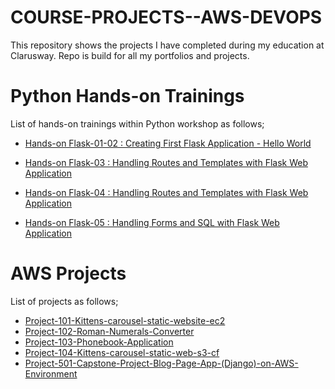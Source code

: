 # COURSE-PROJECTS--AWS-DEVOPS
This repository shows the projects I have completed during my education at Clarusway. Repo is build for all my portfolios and projects.

# Python Hands-on Trainings

List of hands-on trainings within Python workshop as follows;

- [Hands-on Flask-01-02 : Creating First Flask Application - Hello World](./AWS/Portfolio/flask-01-02-hello-world-app-Jinja-Template/README.md)


- [Hands-on Flask-03    : Handling Routes and Templates with Flask Web Application](./AWS/Portfolio/flask-03-handling-routes-and-if-for/README.md)

- [Hands-on Flask-04    : Handling Routes and Templates with Flask Web Application](./AWS/Portfolio/flask-04-handling-forms-POST-GET-Methods/README.md)

- [Hands-on Flask-05    : Handling Forms and SQL with Flask Web Application](./AWS/Portfolio/flask-05-Handling-SQL-with-Flask-Web-Application/README.md)

# AWS Projects

List of projects as follows;

- [Project-101-Kittens-carousel-static-website-ec2](./AWS/Project-101-Kittens-carousel-static-website-ec2/Pro_Project_101.png)
- [Project-102-Roman-Numerals-Converter]()
- [Project-103-Phonebook-Application]()
- [Project-104-Kittens-carousel-static-web-s3-cf]()
- [Project-501-Capstone-Project-Blog-Page-App-(Django)-on-AWS-Environment]()

